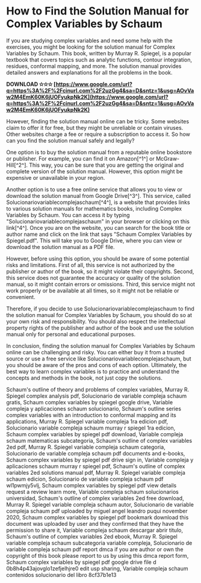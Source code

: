 
 
# How to Find the Solution Manual for Complex Variables by Schaum
 
If you are studying complex variables and need some help with the exercises, you might be looking for the solution manual for Complex Variables by Schaum. This book, written by Murray R. Spiegel, is a popular textbook that covers topics such as analytic functions, contour integration, residues, conformal mapping, and more. The solution manual provides detailed answers and explanations for all the problems in the book.
 
**DOWNLOAD ✫✫✫ [https://www.google.com/url?q=https%3A%2F%2Fcinurl.com%2F2uzGg4&sa=D&sntz=1&usg=AOvVaw2M4EmK60K6jUOFyukpNk2K](https://www.google.com/url?q=https%3A%2F%2Fcinurl.com%2F2uzGg4&sa=D&sntz=1&usg=AOvVaw2M4EmK60K6jUOFyukpNk2K)**


 
However, finding the solution manual online can be tricky. Some websites claim to offer it for free, but they might be unreliable or contain viruses. Other websites charge a fee or require a subscription to access it. So how can you find the solution manual safely and legally?
 
One option is to buy the solution manual from a reputable online bookstore or publisher. For example, you can find it on Amazon[^1^] or McGraw-Hill[^2^]. This way, you can be sure that you are getting the original and complete version of the solution manual. However, this option might be expensive or unavailable in your region.
 
Another option is to use a free online service that allows you to view or download the solution manual from Google Drive[^3^]. This service, called Solucionariovariablecomplejaschaum[^4^], is a website that provides links to various solution manuals for mathematics books, including Complex Variables by Schaum. You can access it by typing "Solucionariovariablecomplejaschaum" in your browser or clicking on this link[^4^]. Once you are on the website, you can search for the book title or author name and click on the link that says "Schaum Complex Variables by Spiegel.pdf". This will take you to Google Drive, where you can view or download the solution manual as a PDF file.
 
However, before using this option, you should be aware of some potential risks and limitations. First of all, this service is not authorized by the publisher or author of the book, so it might violate their copyrights. Second, this service does not guarantee the accuracy or quality of the solution manual, so it might contain errors or omissions. Third, this service might not work properly or be available at all times, so it might not be reliable or convenient.
 
Therefore, if you decide to use Solucionariovariablecomplejaschaum to find the solution manual for Complex Variables by Schaum, you should do so at your own risk and responsibility. You should also respect the intellectual property rights of the publisher and author of the book and use the solution manual only for personal and educational purposes.
  
In conclusion, finding the solution manual for Complex Variables by Schaum online can be challenging and risky. You can either buy it from a trusted source or use a free service like Solucionariovariablecomplejaschaum, but you should be aware of the pros and cons of each option. Ultimately, the best way to learn complex variables is to practice and understand the concepts and methods in the book, not just copy the solutions.
 
Schaum's outline of theory and problems of complex variables,  Murray R. Spiegel complex analysis pdf,  Solucionario de variable compleja schaum gratis,  Schaum complex variables by spiegel google drive,  Variable compleja y aplicaciones schaum solucionario,  Schaum's outline series complex variables with an introduction to conformal mapping and its applications,  Murray R. Spiegel variable compleja 1ra edicion pdf,  Solucionario variable compleja schaum murray r spiegel 1ra edicion,  Schaum complex variables by spiegel pdf download,  Variable compleja schaum matematicas subcategoria,  Schaum's outline of complex variables 2ed pdf,  Murray R. Spiegel variable compleja schaum categoria,  Solucionario de variable compleja schaum pdf documents and e-books,  Schaum complex variables by spiegel pdf drive sign in,  Variable compleja y aplicaciones schaum murray r spiegel pdf,  Schaum's outline of complex variables 2ed solutions manual pdf,  Murray R. Spiegel variable compleja schaum edicion,  Solucionario de variable compleja schaum pdf wl1pwmjy5vlj,  Schaum complex variables by spiegel pdf view details request a review learn more,  Variable compleja schaum solucionarios universidad,  Schaum's outline of complex variables 2ed free download,  Murray R. Spiegel variable compleja schaum autor,  Solucionario de variable compleja schaum pdf uploaded by miguel angel leandro puqui november 2020,  Schaum complex variables by spiegel pdf bookmark download this document was uploaded by user and they confirmed that they have the permission to share it,  Variable compleja schaum descargar abrir titulo,  Schaum's outline of complex variables 2ed ebook,  Murray R. Spiegel variable compleja schaum subcategoria variable compleja,  Solucionario de variable compleja schaum pdf report dmca if you are author or own the copyright of this book please report to us by using this dmca report form,  Schaum complex variables by spiegel pdf google drive file d 0b8h4p43ajovglo1zefjelhjre0 edit usp sharing,  Variable compleja schaum contenidos solucionario del libro
 8cf37b1e13
 
